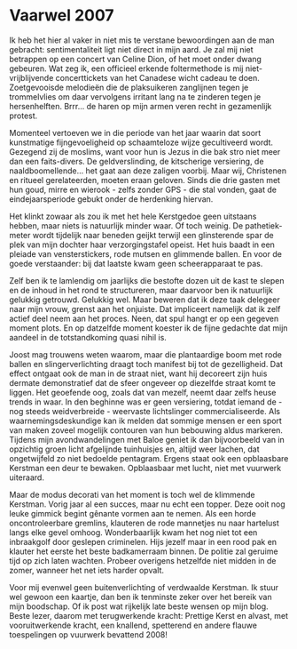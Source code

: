 # Vaarwel 2007

Ik heb het hier al vaker in niet mis te verstane bewoordingen aan de man gebracht: sentimentaliteit ligt niet direct in mijn aard. Je zal mij niet betrappen op een concert van Celine Dion, of het moet onder dwang gebeuren. Wat zeg ik, een officieel erkende foltermethode is mij niet-vrijblijvende concerttickets van het Canadese wicht cadeau te doen. Zoetgevooisde melodieën die de plaksuikeren zanglijnen tegen je trommelvlies om daar vervolgens irritant lang na te zinderen tegen je hersenhelften. Brrr... de haren op mijn armen veren recht in gezamenlijk protest.

Momenteel vertoeven we in die periode van het jaar waarin dat soort kunstmatige fijngevoeligheid op schaamteloze wijze gecultiveerd wordt. Gezegend zij de moslims, want voor hun is Jezus in die bak stro niet meer dan een faits-divers. De geldverslinding, de kitscherige versiering, de naaldboomellende... het gaat aan deze zaligen voorbij. Maar wij, Christenen en ritueel gerelateerden, moeten eraan geloven. Sinds die drie gasten met hun goud, mirre en wierook - zelfs zonder GPS - die stal vonden, gaat de eindejaarsperiode gebukt onder de herdenking hiervan.

Het klinkt zowaar als zou ik met het hele Kerstgedoe geen uitstaans hebben, maar niets is natuurlijk minder waar. Of toch weinig. De pathetiek-meter wordt tijdelijk naar beneden geijkt terwijl een glinsterende spar de plek van mijn dochter haar verzorgingstafel opeist. Het huis baadt in een pleiade van vensterstickers, rode mutsen en glimmende ballen. En voor de goede verstaander: bij dat laatste kwam geen scheerapparaat te pas.

Zelf ben ik te lamlendig om jaarlijks die bestofte dozen uit de kast te slepen en de inhoud in het rond te structureren, maar daarvoor ben ik natuurlijk gelukkig getrouwd. Gelukkig wel. Maar beweren dat ik deze taak delegeer naar mijn vrouw, grenst aan het onjuiste. Dat impliceert namelijk dat ik zelf actief deel neem aan het proces. Neen, dat spul hangt er op een gegeven moment plots. En op datzelfde moment koester ik de fijne gedachte dat mijn aandeel in de totstandkoming quasi nihil is.

Joost mag trouwens weten waarom, maar die plantaardige boom met rode ballen en slingerverlichting draagt toch manifest bij tot de gezelligheid. Dat effect ontgaat ook de man in de straat niet, want hij decoreert zijn huis dermate demonstratief dat de sfeer ongeveer op diezelfde straat komt te liggen. Het geoefende oog, zoals dat van mezelf, neemt daar zelfs heuse trends in waar. In den beghinne was er geen versiering, totdat iemand de - nog steeds weidverbreide - weervaste lichtslinger commercialiseerde. Als waarnemingsdeskundige kan ik melden dat sommige mensen er een sport van maken zoveel mogelijk contouren van hun bebouwing aldus markeren. Tijdens mijn avondwandelingen met Baloe geniet ik dan bijvoorbeeld van in opzichtig groen licht afgelijnde tuinhuisjes en, altijd weer lachen, dat ongetwijfeld zo niet bedoelde pentagram. Ergens staat ook een opblaasbare Kerstman een deur te bewaken. Opblaasbaar met lucht, niet met vuurwerk uiteraard.

Maar de modus decorati van het moment is toch wel de klimmende Kerstman. Vorig jaar al een succes, maar nu echt een topper. Deze ooit nog leuke gimmick begint gênante vormen aan te nemen. Als een horde oncontroleerbare gremlins, klauteren de rode mannetjes nu naar hartelust langs elke gevel omhoog. Wonderbaarlijk kwam het nog niet tot een inbraakgolf door geslepen criminelen. Hijs jezelf maar in een rood pak en klauter het eerste het beste badkamerraam binnen. De politie zal geruime tijd op zich laten wachten. Probeer overigens hetzelfde niet midden in de zomer, wanneer het net iets harder opvalt. 

Voor mij evenwel geen buitenverlichting of verdwaalde Kerstman. Ik stuur wel gewoon een kaartje, dan ben ik tenminste zeker over het bereik van mijn boodschap. Of ik post wat rijkelijk late beste wensen op mijn blog. Beste lezer, daarom met terugwerkende kracht: Prettige Kerst en alvast, met vooruitwerkende kracht, een knallend, spetterend en andere flauwe toespelingen op vuurwerk bevattend 2008!